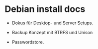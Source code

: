 # Debian install docs

* Dokus für Desktop- und Server Setups.

* Backup Konzept mit BTRFS und Unison

* Passwordstore.
